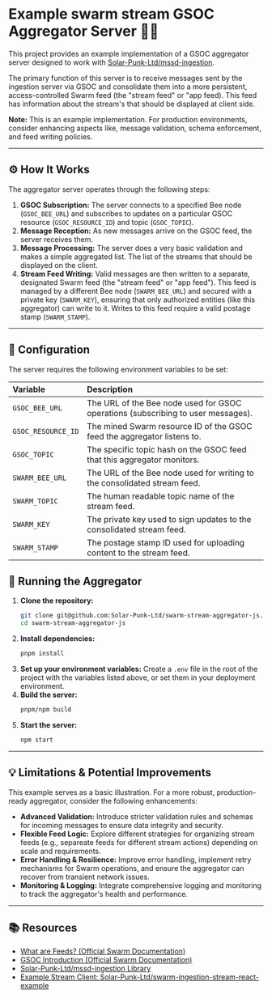 # Example swarm stream GSOC Aggregator Server 🐝💬

This project provides an example implementation of a GSOC aggregator server designed to work with
[Solar-Punk-Ltd/mssd-ingestion](https://github.com/Solar-Punk-Ltd/mssd-ingestion).

The primary function of this server is to receive messages sent by the ingestion server via GSOC and consolidate them
into a more persistent, access-controlled Swarm feed (the "stream feed" or "app feed). This feed has information about
the stream's that should be displayed at client side.

**Note:** This is an example implementation. For production environments, consider enhancing aspects like, message
validation, schema enforcement, and feed writing policies.

---

## ⚙️ How It Works

The aggregator server operates through the following steps:

1.  **GSOC Subscription:** The server connects to a specified Bee node (`GSOC_BEE_URL`) and subscribes to updates on a
    particular GSOC resource (`GSOC_RESOURCE_ID`) and topic (`GSOC_TOPIC`).
2.  **Message Reception:** As new messages arrive on the GSOC feed, the server receives them.
3.  **Message Processing:** The server does a very basic validation and makes a simple aggregated list. The list of the
    streams that should be displayed on the client.
4.  **Stream Feed Writing:** Valid messages are then written to a separate, designated Swarm feed (the "stream feed" or
    "app feed"). This feed is managed by a different Bee node (`SWARM_BEE_URL`) and secured with a private key
    (`SWARM_KEY`), ensuring that only authorized entities (like this aggregator) can write to it. Writes to this feed
    require a valid postage stamp (`SWARM_STAMP`).

---

## 🔧 Configuration

The server requires the following environment variables to be set:

| Variable           | Description                                                                      |
| :----------------- | :------------------------------------------------------------------------------- |
| `GSOC_BEE_URL`     | The URL of the Bee node used for GSOC operations (subscribing to user messages). |
| `GSOC_RESOURCE_ID` | The mined Swarm resource ID of the GSOC feed the aggregator listens to.          |
| `GSOC_TOPIC`       | The specific topic hash on the GSOC feed that this aggregator monitors.          |
| `SWARM_BEE_URL`    | The URL of the Bee node used for writing to the consolidated stream feed.        |
| `SWARM_TOPIC`      | The human readable topic name of the stream feed.                                |
| `SWARM_KEY`        | The private key used to sign updates to the consolidated stream feed.            |
| `SWARM_STAMP`      | The postage stamp ID used for uploading content to the stream feed.              |

## 🚀 Running the Aggregator

1.  **Clone the repository:**
    ```bash
    git clone git@github.com:Solar-Punk-Ltd/swarm-stream-aggregator-js.git
    cd swarm-stream-aggregator-js
    ```
2.  **Install dependencies:**
    ```bash
    pnpm install
    ```
3.  **Set up your environment variables:** Create a `.env` file in the root of the project with the variables listed
    above, or set them in your deployment environment.
4.  **Build the server:**
    ```bash
    pnpm/npm build
    ```
5.  **Start the server:**
    ```bash
    npm start
    ```

---

## 💡 Limitations & Potential Improvements

This example serves as a basic illustration. For a more robust, production-ready aggregator, consider the following
enhancements:

- **Advanced Validation:** Introduce stricter validation rules and schemas for incoming messages to ensure data
  integrity and security.
- **Flexible Feed Logic:** Explore different strategies for organizing stream feeds (e.g., separeate feeds for different
  stream actions) depending on scale and requirements.
- **Error Handling & Resilience:** Improve error handling, implement retry mechanisms for Swarm operations, and ensure
  the aggregator can recover from transient network issues.
- **Monitoring & Logging:** Integrate comprehensive logging and monitoring to track the aggregator's health and
  performance.

---

## 📚 Resources

- [What are Feeds? (Official Swarm Documentation)](https://docs.ethswarm.org/docs/develop/tools-and-features/feeds#what-are-feeds)
- [GSOC Introduction (Official Swarm Documentation)](https://docs.ethswarm.org/docs/develop/tools-and-features/gsoc/#introduction)
- [Solar-Punk-Ltd/mssd-ingestion Library](https://github.com/Solar-Punk-Ltd/mssd-ingestion)
- [Example Stream Client: Solar-Punk-Ltd/swarm-ingestion-stream-react-example](https://github.com/Solar-Punk-Ltd/swarm-ingestion-stream-react-example)
